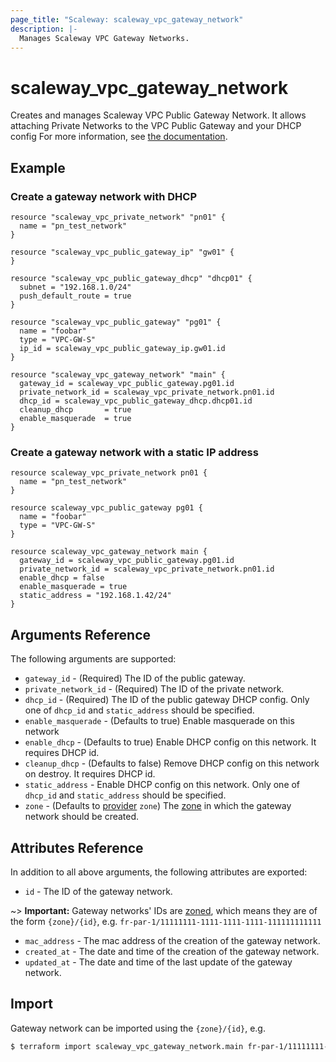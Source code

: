 ```yaml
---
page_title: "Scaleway: scaleway_vpc_gateway_network"
description: |-
  Manages Scaleway VPC Gateway Networks.
---
```


# scaleway_vpc_gateway_network

Creates and manages Scaleway VPC Public Gateway Network.
It allows attaching Private Networks to the VPC Public Gateway and your DHCP config
For more information, see [the documentation](https://developers.scaleway.com/en/products/vpc-gw/api/v1/#step-3-attach-private-networks-to-the-vpc-public-gateway).

## Example

### Create a gateway network with DHCP

```hcl
resource "scaleway_vpc_private_network" "pn01" {
  name = "pn_test_network"
}

resource "scaleway_vpc_public_gateway_ip" "gw01" {
}

resource "scaleway_vpc_public_gateway_dhcp" "dhcp01" {
  subnet = "192.168.1.0/24"
  push_default_route = true
}

resource "scaleway_vpc_public_gateway" "pg01" {
  name = "foobar"
  type = "VPC-GW-S"
  ip_id = scaleway_vpc_public_gateway_ip.gw01.id
}

resource "scaleway_vpc_gateway_network" "main" {
  gateway_id = scaleway_vpc_public_gateway.pg01.id
  private_network_id = scaleway_vpc_private_network.pn01.id
  dhcp_id = scaleway_vpc_public_gateway_dhcp.dhcp01.id
  cleanup_dhcp       = true
  enable_masquerade  = true
}
```

### Create a gateway network with a static IP address

```hcl
resource scaleway_vpc_private_network pn01 {
  name = "pn_test_network"
}

resource scaleway_vpc_public_gateway pg01 {
  name = "foobar"
  type = "VPC-GW-S"
}

resource scaleway_vpc_gateway_network main {
  gateway_id = scaleway_vpc_public_gateway.pg01.id
  private_network_id = scaleway_vpc_private_network.pn01.id
  enable_dhcp = false
  enable_masquerade = true
  static_address = "192.168.1.42/24"
}
```

## Arguments Reference

The following arguments are supported:

- `gateway_id` - (Required) The ID of the public gateway.
- `private_network_id` - (Required) The ID of the private network.
- `dhcp_id` - (Required) The ID of the public gateway DHCP config. Only one of `dhcp_id` and `static_address` should be specified.
- `enable_masquerade` - (Defaults to true) Enable masquerade on this network
- `enable_dhcp` - (Defaults to true) Enable DHCP config on this network. It requires DHCP id.
- `cleanup_dhcp` - (Defaults to false) Remove DHCP config on this network on destroy. It requires DHCP id.
- `static_address` - Enable DHCP config on this network. Only one of `dhcp_id` and `static_address` should be specified.
- `zone` - (Defaults to [provider](../index.md#zone) `zone`) The [zone](../guides/regions_and_zones.md#zones) in which the gateway network should be created.

## Attributes Reference

In addition to all above arguments, the following attributes are exported:

- `id` - The ID of the gateway network.

~> **Important:** Gateway networks' IDs are [zoned](../guides/regions_and_zones.md#resource-ids), which means they are of the form `{zone}/{id}`, e.g. `fr-par-1/11111111-1111-1111-1111-111111111111`

- `mac_address` - The mac address of the creation of the gateway network.
- `created_at` - The date and time of the creation of the gateway network.
- `updated_at` - The date and time of the last update of the gateway network.

## Import

Gateway network can be imported using the `{zone}/{id}`, e.g.

```bash
$ terraform import scaleway_vpc_gateway_network.main fr-par-1/11111111-1111-1111-1111-111111111111
```

